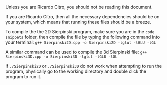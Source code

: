Unless you are Ricardo Citro, you should not be reading this document.

If you are Ricardo Citro, then all the necessary dependencies should be on
your system, which means that running these files should be a breeze.

To compile the the 2D Sierpinski program, make sure you are in the `code 
snippets` folder, then compile the file by typing the following
command into your terminal:
`g++ Sierpinski2D.cpp -o Sierpinski2D -lglut -lGLU -lGL`

A similar command can be used to compile the 3d Sierpinski file:
`g++ Sierpinski3D.cpp -o Sierpinski3D -lglut -lGLU -lGL`

If `./Sierpinski2D` or `./Sierpinski3D` do not work when attempting to run the
program, physically go to the working directory and double click the program
to run it.
